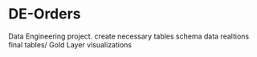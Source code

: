 # DE-Orders

Data Engineering project.
create necessary tables
schema
data
realtions 
final tables/ Gold Layer
visualizations
